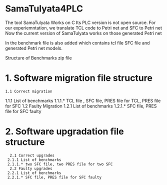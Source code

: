 # SamaTulyata4PLC
The tool SamaTulyata Works on C 
Its PLC version is not open source.
For our experiemntation, we translate TCL code to Petri net and SFC to Petri net 
Now the current version of SamaTulyata works on those generated Petri net 

In the benchmark file is also added which contains tcl file SFC file and generated Petri net models.

Structure of Benchmarks zip file

# 1. Software migration file structure

    1.1 Correct migration
   1.1.1 List of benchmarks
   1.1.1.* TCL file , SFC file, PRES file for TCL, PRES file for SFC
   1.2 Faulty Migration
   1.2.1 List of benchmarks
   1.2.1.*  SFC file, PRES file for SFC faulty
      
# 2. Software upgradation file structure
      2.1 Correct upgrades
     2.1.1 List of benchmarks
     2.1.1.* two SFC file, two PRES file for two SFC
      2.2 Faulty upgrades
     2.2.1 List of benchmarks
     2.2.1.* SFC file, PRES file for SFC faulty 
